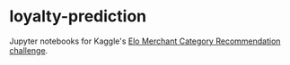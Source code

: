 # loyalty-prediction

Jupyter notebooks for Kaggle's [Elo Merchant Category Recommendation challenge](https://www.kaggle.com/c/elo-merchant-category-recommendation).
